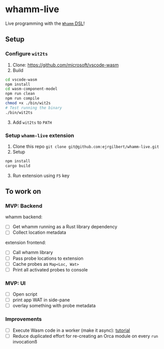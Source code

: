 # whamm-live #
Live programming with the [`Whamm` DSL](https://github.com/ejrgilbert/whamm)!

## Setup ##

### Configure `wit2ts`
1. Clone: https://github.com/microsoft/vscode-wasm
2. Build
```bash
cd vscode-wasm
npm install
cd wasm-component-model
npm run clean
npm run compile
chmod +x ./bin/wit2s
# Test running the binary
./bin/wit2ts
```
3. Add `wit2ts` to `PATH`

### Setup `whamm-live` extension
1. Clone this repo `git clone git@github.com:ejrgilbert/whamm-live.git`
2. Setup
```bash
npm install
cargo build
```
3. Run extension using `F5` key


## To work on ##

### MVP: Backend ###

whamm backend:
- [ ] Get whamm running as a Rust library dependency
- [ ] Collect location metadata

extension frontend:
- [ ] Call whamm library
- [ ] Pass probe locations to extension
- [ ] Cache probes as `Map<Loc, Wat>`
- [ ] Print all activated probes to console

### MVP: UI ###

- [ ] Open script
- [ ] print app WAT in side-pane
- [ ] overlay something with probe metadata

### Improvements ###

- [ ] Execute Wasm code in a worker (make it async): [tutorial](https://code.visualstudio.com/blogs/2024/06/07/wasm-part2)
- [ ] Reduce duplicated effort for re-creating an Orca module on every `run` invocationß

